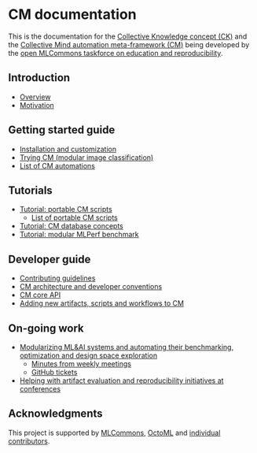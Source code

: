 # CM documentation

This is the documentation for the [Collective Knowledge concept (CK)](https://arxiv.org/pdf/2011.01149.pdf) 
and the [Collective Mind automation meta-framework (CM)](https://github.com/mlcommons/ck)
being developed by the [open MLCommons taskforce on education and reproducibility](mlperf-education-workgroup.md).


## Introduction

* [Overview](overview.md)
* [Motivation](motivation.md)

## Getting started guide

* [Installation and customization](installation.md)
* [Trying CM (modular image classification)](tutorials/modular-image-classification.md)
* [List of CM automations](list_of_automations.md)

## Tutorials

* [Tutorial: portable CM scripts](tutorials/scripts.md)
  * [List of portable CM scripts](list_of_scripts.md)
* [Tutorial: CM database concepts](tutorials/concept.md)
* [Tutorial: modular MLPerf benchmark](mlperf-cm-automation-demo.md)

## Developer guide

* [Contributing guidelines](../CONTRIBUTING.md)
* [CM architecture and developer conventions](development.md)
* [CM core API](https://cknowledge.org/docs/cm/api/cmind.html)
* [Adding new artifacts, scripts and workflows to CM](../cm/docs/tutorial-scripts.md#adding-new-artifacts-scripts-and-workflows-to-cm) 


## On-going work

* [Modularizing ML&AI systems and automating their benchmarking, optimization and design space exploration](mlperf-education-workgroup.md)
  * [Minutes from weekly meetings](https://docs.google.com/document/d/1zMNK1m_LhWm6jimZK6YE05hu4VH9usdbKJ3nBy-ZPAw/edit)
  * [GitHub tickets](https://github.com/mlcommons/ck/issues)
* [Helping with artifact evaluation and reproducibility initiatives at conferences](https://cTuning.org/ae)




## Acknowledgments

This project is supported by [MLCommons](https://mlcommons.org), [OctoML](https://octoml.ai) 
and [individual contributors](https://github.com/mlcommons/ck/blob/master/CONTRIBUTING.md).
